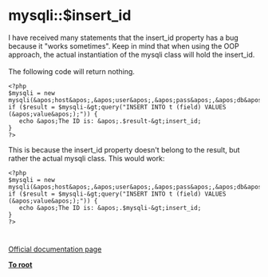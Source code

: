 # mysqli::$insert_id



I have received many statements that the insert_id property has a bug because it "works sometimes".  Keep in mind that when using the OOP approach, the actual instantiation of the mysqli class will hold the insert_id.  <br><br>The following code will return nothing.<br>

```
<?php
$mysqli = new mysqli(&apos;host&apos;,&apos;user&apos;,&apos;pass&apos;,&apos;db&apos;);
if ($result = $mysqli-&gt;query("INSERT INTO t (field) VALUES (&apos;value&apos;);")) {
   echo &apos;The ID is: &apos;.$result-&gt;insert_id;
}
?>
```


This is because the insert_id property doesn&apos;t belong to the result, but rather the actual mysqli class.  This would work:



```
<?php
$mysqli = new mysqli(&apos;host&apos;,&apos;user&apos;,&apos;pass&apos;,&apos;db&apos;);
if ($result = $mysqli-&gt;query("INSERT INTO t (field) VALUES (&apos;value&apos;);")) {
   echo &apos;The ID is: &apos;.$mysqli-&gt;insert_id;
}
?>
```
  

#

[Official documentation page](https://www.php.net/manual/en/mysqli.insert-id.php)

**[To root](/README.md)**
